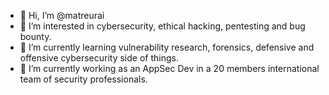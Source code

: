- 👋 Hi, I’m @matreurai
- 👀 I’m interested in cybersecurity, ethical hacking, pentesting and bug bounty.
- 🌱 I’m currently learning vulnerability research, forensics, defensive and offensive cybersecurity side of things.
- 💞️ I’m currently working as an AppSec Dev in a 20 members international team of security professionals.


<!---
matreurai/matreurai is a ✨ special ✨ repository because its `README.md` (this file) appears on your GitHub profile.
You can click the Preview link to take a look at your changes.
--->
